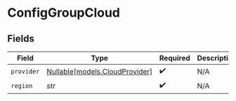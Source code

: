 # ConfigGroupCloud


## Fields

| Field                                                        | Type                                                         | Required                                                     | Description                                                  |
| ------------------------------------------------------------ | ------------------------------------------------------------ | ------------------------------------------------------------ | ------------------------------------------------------------ |
| `provider`                                                   | [Nullable[models.CloudProvider]](../models/cloudprovider.md) | :heavy_check_mark:                                           | N/A                                                          |
| `region`                                                     | *str*                                                        | :heavy_check_mark:                                           | N/A                                                          |